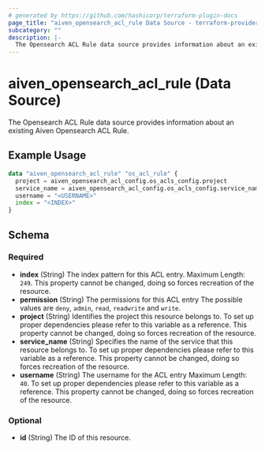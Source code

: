 ```yaml
---
# generated by https://github.com/hashicorp/terraform-plugin-docs
page_title: "aiven_opensearch_acl_rule Data Source - terraform-provider-aiven"
subcategory: ""
description: |-
  The Opensearch ACL Rule data source provides information about an existing Aiven Opensearch ACL Rule.
---
```


# aiven_opensearch_acl_rule (Data Source)

The Opensearch ACL Rule data source provides information about an existing Aiven Opensearch ACL Rule.

## Example Usage

```terraform
data "aiven_opensearch_acl_rule" "os_acl_rule" {                                                 
  project = aiven_opensearch_acl_config.os_acls_config.project                                   
  service_name = aiven_opensearch_acl_config.os_acls_config.service_name                         
  username = "<USERNAME>"                                                                           
  index = "<INDEX>"                                                                                 
}
```

<!-- schema generated by tfplugindocs -->
## Schema

### Required

- **index** (String) The index pattern for this ACL entry. Maximum Length: `249`. This property cannot be changed, doing so forces recreation of the resource.
- **permission** (String) The permissions for this ACL entry The possible values are `deny`, `admin`, `read`, `readwrite` and `write`.
- **project** (String) Identifies the project this resource belongs to. To set up proper dependencies please refer to this variable as a reference. This property cannot be changed, doing so forces recreation of the resource.
- **service_name** (String) Specifies the name of the service that this resource belongs to. To set up proper dependencies please refer to this variable as a reference. This property cannot be changed, doing so forces recreation of the resource.
- **username** (String) The username for the ACL entry Maximum Length: `40`. To set up proper dependencies please refer to this variable as a reference. This property cannot be changed, doing so forces recreation of the resource.

### Optional

- **id** (String) The ID of this resource.


